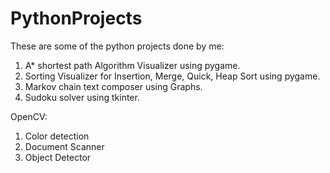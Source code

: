 # PythonProjects

These are some of the python projects done by me:
1. A* shortest path Algorithm Visualizer using pygame.
2. Sorting Visualizer for Insertion, Merge, Quick, Heap Sort using pygame.
3. Markov chain text composer using Graphs.
4. Sudoku solver using tkinter.

OpenCV:
1. Color detection
2. Document Scanner
3. Object Detector
